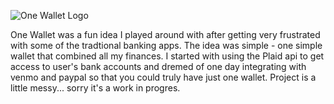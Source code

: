![One Wallet Logo](https://github.com/jsmellz/OneWalletApp/blob/master/onewalletlogo.png)

One Wallet was a fun idea I played around with after getting very frustrated with some of the tradtional banking apps. The idea was simple - one simple wallet that combined all my finances. I started with using the Plaid api to get access to user's bank accounts and dremed of one day integrating with venmo and paypal so that you could truly have just one wallet. Project is a little messy... sorry it's a work in progres. 


